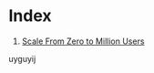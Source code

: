 # Index

1. [Scale From Zero to Million Users](./ScaleFromZeroToMillionUsers/Scale_From_Zero_To_Miliion_Users.md)


uyguyij